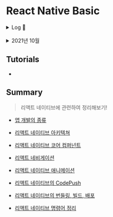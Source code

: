 # React Native Basic

<details>
<summary>Log 📖 </summary>

2011~2101 기본적인 내용 정리 : in root<br/>
2105 리액트 네이티브 코어 컴퍼넌트 정리<br/>
2108 프로젝트 리팩토링 및 프로젝트 정리 재시작<br/>
2109~ 잠시 안녕...🤫<br/>

---

2308 리액트 네이티브 정리해보기!

</details>
<br/>

<details>
  <summary>2021년 10월</summary>

처음 이 프로젝트를 시작할 때는 단순히 회사에서 리액트 네이티브를 통해 개발하는데 도움을 받고자 [강의](https://www.inflearn.com/course/%EB%A6%AC%EC%95%A1%ED%8A%B8-%EB%84%A4%EC%9D%B4%ED%8B%B0%EB%B8%8C-%EA%B8%B0%EC%B4%88)를 들으면서 배운 내용을 정리하는 것으로 시작했다. 하지만 사람의 욕심은 끝이 없고... 같은 실수를 반복하는 법. 또 다시 시작된 나의 허황된 꿈(?)으로 이 프로젝트는 리액트 네이티브에 대한 **필수적인 내용**을 정리하고 이를 바탕으로 **작은 스니펫**을 만들어보는 프로젝트로 변모하게 되었다. 그러나, 역시 프로젝트의 끝은 점점 멀어지게 되었다. 그렇게 몇 개월 동안 회사에서 리액트 네이티브를 갈고 닦으면서(?) 예전보다는 익숙한 상태가 되었다. 😎 그래서 다시 이 프로젝트의 목표를 끝마치기 위해서 전체적인 리팩토링과 무엇을 할지에 대한 목표 재설정을 하였다.

</details>

## Tutorials

-

## Summary

> 리액트 네이티브에 관련하여 정리해보기!

- [앱 개발의 종류](/docs/app-dev.md)

- [리액트 네이티브 아키텍쳐](/docs/rn-architecture.md)

- [리액트 네이티브 코어 컴퍼넌트](/docs/rn-core-components.md)

- [리액트 네비게이션](/docs/rn-navigation.md)

- [리액트 네이티브 애니메이션](/docs/rn-animation.md)

- [리액트 네이티브의 CodePush]()

- [리액트 네이티브의 번들링, 빌드, 배포]()

- [리액트 네이티브 명령어 정리](/docs/rn-command.md)
